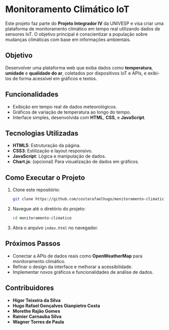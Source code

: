 # Monitoramento Climático IoT

Este projeto faz parte do **Projeto Integrador IV** da UNIVESP e visa criar uma plataforma de monitoramento climático em tempo real utilizando dados de sensores IoT. O objetivo principal é conscientizar a população sobre mudanças climáticas com base em informações ambientais.

## Objetivo
Desenvolver uma plataforma web que exiba dados como **temperatura**, **umidade** e **qualidade do ar**, coletados por dispositivos IoT e APIs, e exibi-los de forma acessível em gráficos e textos.

## Funcionalidades
- Exibição em tempo real de dados meteorológicos.
- Gráficos de variação de temperatura ao longo do tempo.
- Interface simples, desenvolvida com **HTML**, **CSS**, e **JavaScript**.

## Tecnologias Utilizadas
- **HTML5**: Estruturação da página.
- **CSS3**: Estilização e layout responsivo.
- **JavaScript**: Lógica e manipulação de dados.
- **Chart.js**: (opcional) Para visualização de dados em gráficos.

## Como Executar o Projeto
1. Clone este repositório:
   ```bash
   git clone https://github.com/costarafaelhugo/monitoramento-climatico.git
   ```
2. Navegue até o diretório do projeto:
   ```bash
   cd monitoramento-climatico
   ```
3. Abra o arquivo `index.html` no navegador.

## Próximos Passos
- Conectar a APIs de dados reais como **OpenWeatherMap** para monitoramento climático.
- Refinar o design da interface e melhorar a acessibilidade.
- Implementar novos gráficos e funcionalidades de análise de dados.

## Contribuidores
- **Higor Teixeira da Silva**
- **Hugo Rafael Gonçalves Gianpietro Costa**
- **Morethe Rajão Gomes**
- **Rainier Carnauba Silva**
- **Wagner Torres de Paula**
